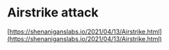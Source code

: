 # Airstrike attack

[https://shenaniganslabs.io/2021/04/13/Airstrike.html](https://shenaniganslabs.io/2021/04/13/Airstrike.html)
